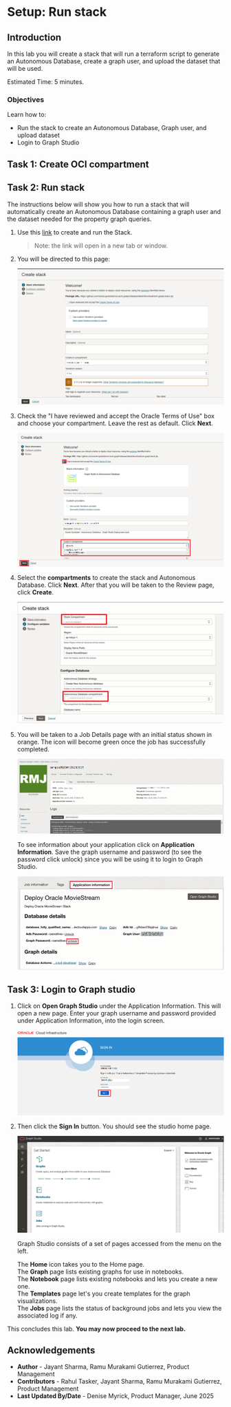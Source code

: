 # Setup: Run stack

## Introduction

In this lab you will create a stack that will run a terraform script to generate an Autonomous Database, create a graph user, and upload the dataset that will be used.

Estimated Time: 5 minutes.

<!--Watch the video below for a quick walk-through of the lab. 
[Walkthrough](videohub:1_4lr4x8eb)-->

### Objectives

Learn how to:

- Run the stack to create an Autonomous Database, Graph user, and upload dataset
- Login to Graph Studio

## Task 1: Create OCI compartment

[](include:iam-compartment-create-body.md)

## Task 2: Run stack

The instructions below will show you how to run a stack that will automatically create an Autonomous Database containing a graph user and the dataset needed for the property graph queries.

1. Use this [link](https://cloud.oracle.com/resourcemanager/stacks/create?zipUrl=https://objectstorage.us-ashburn-1.oraclecloud.com/p/X2IwZyonQTP9fUsyfS_YYMUrZ5t1-wTSCLqrdZMSsMHyOVhSccOdEKZ8JMq9Nu3S/n/oradbclouducm/b/23ai_moviestream_livelab/o/terraform_ww_23ai_brown_button.zip) to create and run the Stack.
    > Note: the link will open in a new tab or window.

2. You will be directed to this page:

    ![The create stack page](./images/create-stack.png "")

3. Check the "I have reviewed and accept the Oracle Terms of Use" box and choose your compartment. Leave the rest as default. Click **Next**.

    ![Option to have reviewed and accept the Oracle Terms of Use checked](./images/oracle-terms.png "")

4. Select the **compartments** to create the stack and Autonomous Database. Click **Next**. After that you will be taken to the Review page, click **Create**.

    ![Configurating the settings for the stack](./images/configure-variables.png "")

5. You will be taken to a Job Details page with an initial status shown in orange. The icon will become green once the job has successfully completed.

    ![Job has been successful](./images/successful-job.png "")

    To see information about your application click on **Application Information**. Save the graph username and password (to see the password click unlock) since you will be using it to login to Graph Studio.

    ![How to see the graph username and password](./images/graph-username-password-v2.png "")

## Task 3: Login to Graph studio

1. Click on **Open Graph Studio** under the Application Information. This will open a new page. Enter your graph username and password provided under Application Information, into the login screen.

    ![Open graph studio under Application Information](./images/login-page.png " ")

2. Then click the **Sign In** button. You should see the studio home page.   

    ![ALT text is not available for this image](./images/gs-graphuser-home-page.png " ")

    Graph Studio consists of a set of pages accessed from the menu on the left.

    The **Home** icon takes you to the Home page.<br>
    The **Graph** page lists existing graphs for use in notebooks.<br> 
    The **Notebook** page lists existing notebooks and lets you create a new one.<br>                                                                                             The **Templates** page let's you create templates for the graph visualizations.<br>
    The **Jobs** page lists the status of background jobs and lets you view the associated log if any.<br>
<!---
    The Home icon ![Home icon](images/home.svg "") takes you to the Home page.  
    The Graph page ![Graphs icon](images/radar-chart.svg "") lists existing graphs for use in notebooks.  
    The Notebook page ![Notebook icon](images/notebook.svg "") lists existing notebooks and lets you create a new one. 
    The Templates page ![Template icon](images/template.svg "")  let's you create templates for the graph visualizations.
    The Jobs page ![Jobs icon](images/server.svg "") lists the status of background jobs and lets you view the associated log if any.
--->

This concludes this lab. **You may now proceed to the next lab.**  

## Acknowledgements

- **Author** - Jayant Sharma, Ramu Murakami Gutierrez, Product Management
- **Contributors** -  Rahul Tasker, Jayant Sharma, Ramu Murakami Gutierrez, Product Management
- **Last Updated By/Date** - Denise Myrick, Product Manager, June 2025

